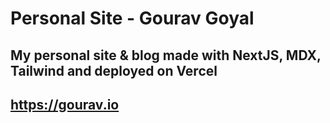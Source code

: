 # Personal Site - Gourav Goyal

## My personal site & blog made with NextJS, MDX, Tailwind and deployed on Vercel

## https://gourav.io
